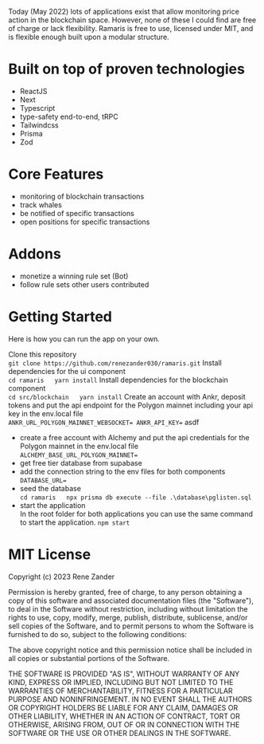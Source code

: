Today (May 2022) lots of applications exist that allow monitoring price action in the blockchain space. However, none of these I could find are free of charge or lack flexibility. Ramaris is free to use, licensed under MIT, and is flexible enough built upon a modular structure.


# Built on top of proven technologies
- ReactJS
- Next
- Typescript
- type-safety end-to-end, tRPC
- Tailwindcss
- Prisma
- Zod

# Core Features
- monitoring of blockchain transactions
- track whales
- be notified of specific transactions
- open positions for specific transactions

# Addons
- monetize a winning rule set (Bot)
- follow rule sets other users contributed

# Getting Started
Here is how you can run the app on your own.

Clone this repository  
`
git clone https://github.com/renezander030/ramaris.git
`
Install dependencies for the ui component  
`
cd ramaris  
yarn install
`
Install dependencies for the blockchain component  
`
cd src/blockchain  
yarn install
`
Create an account with Ankr, deposit tokens and put the api endpoint for the Polygon mainnet including your api key in the env.local file  
`
    ANKR_URL_POLYGON_MAINNET_WEBSOCKET=
    ANKR_API_KEY=
`
asdf
- create a free account with Alchemy and put the api credentials for the Polygon mainnet in the env.local file  
`
ALCHEMY_BASE_URL_POLYGON_MAINNET=
`
- get free tier database from supabase
- add the connection string to the env files for both components  
`
DATABASE_URL=
`
- seed the database  
`
cd ramaris  
npx prisma db execute --file .\database\pglisten.sql
`
- start the application  
In the root folder for both applications you can use the same command to start the application.
`
npm start
`


# MIT License
Copyright (c) 2023 Rene Zander

Permission is hereby granted, free of charge, to any person obtaining a copy
of this software and associated documentation files (the "Software"), to deal
in the Software without restriction, including without limitation the rights
to use, copy, modify, merge, publish, distribute, sublicense, and/or sell
copies of the Software, and to permit persons to whom the Software is
furnished to do so, subject to the following conditions:

The above copyright notice and this permission notice shall be included in all
copies or substantial portions of the Software.

THE SOFTWARE IS PROVIDED "AS IS", WITHOUT WARRANTY OF ANY KIND, EXPRESS OR
IMPLIED, INCLUDING BUT NOT LIMITED TO THE WARRANTIES OF MERCHANTABILITY,
FITNESS FOR A PARTICULAR PURPOSE AND NONINFRINGEMENT. IN NO EVENT SHALL THE
AUTHORS OR COPYRIGHT HOLDERS BE LIABLE FOR ANY CLAIM, DAMAGES OR OTHER
LIABILITY, WHETHER IN AN ACTION OF CONTRACT, TORT OR OTHERWISE, ARISING FROM,
OUT OF OR IN CONNECTION WITH THE SOFTWARE OR THE USE OR OTHER DEALINGS IN THE
SOFTWARE.
